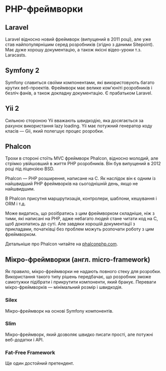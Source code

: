 # PHP-фреймворки

## Laravel

Laravel відносно новий фреймворк (випущений в 2011 році), але уже став найпопулярнішим серед розробників (згідно з даними Sitepoint). Має дуже хорошу документацію, а також якісні відео-уроки т.з. Laracasts.

## Symfony 2

Symfony славиться своїми компонентами, які використовують багато крутих веб-проектів. Фреймворк має велике ком'юніті розробників і безліч фанів, а також докладну документацію. Є прабатьком Laravel.

## Yii 2

Сильною стороною Yii вважають швидкодію, яка досягається за рахунок використання lazy loading. Yii має потужний генератор коду класів — Gii, який полегшує процес розробки.

## Phalcon
Трохи в стороні стоїть MVC фреймворк Phalcon, відносно молодий, але стрімко увійшовший в життя PHP розробників. Він був випущений в 2012 році під ліцензією BSD.

Phalcon — PHP розширення, написане на C. Як наслідок він є одним із найшвидший PHP фреймворків на сьогоднішній день, якщо не найшвидшим.

В Phalcon присутня маршрутизація, контролери, шаблони, кешування і ORM і т.д.

Може видатись, що розібратись з цим фреймворком складніше, ніж з тими, які написані на PHP, адже небагато людей стане читати код на C, щоб докопатись до суті. Але завдяки хорошій документації з прикладами, початківці без проблем можуть розпочати роботу з цим фреймворком.

Детальніше про Phalcon читайте на [phalconphp.com](https://phalconphp.com/).

## Мікро-фреймворки (англ. micro-framework)

Як правило, мікро-фреймворки не надають повного стеку для розробки. Використання такого типу рішень передбачає, що розробник зможе самотужки підібрати і прикрутити компоненти, який бракує. Переваги мікро-фреймворків — мінімальний розмір і швидкодія.

### Silex
Мікро-фреймворк на основі Symfony компонентів.

### Slim

Мікро-фреймворк, який дозволяє швидко писати прості, але потужні веб-додатки і API.

### Fat-Free Framework
Ще один достойний претендент.
